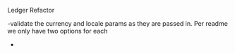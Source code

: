 Ledger Refactor

-validate the currency and locale params as they are passed in. Per readme we only have two options for each

-